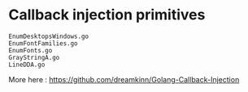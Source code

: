 # Callback injection primitives

```
EnumDesktopsWindows.go
EnumFontFamilies.go
EnumFonts.go
GrayStringA.go
LineDDA.go
```

More here : https://github.com/dreamkinn/Golang-Callback-Injection
